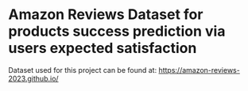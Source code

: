 # Amazon Reviews Dataset for products success prediction via users expected satisfaction

Dataset used for this project can be found at:
https://amazon-reviews-2023.github.io/
